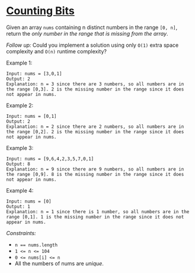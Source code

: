 # [Counting Bits](https://leetcode.com/problems/counting-bits/)

Given an array `nums` containing n distinct numbers in the range `[0, n]`, return the *only number in the range that is missing from the array*.

*Follow up:* Could you implement a solution using only `O(1)` extra space complexity and `O(n)` runtime complexity?

Example 1:
```
Input: nums = [3,0,1]
Output: 2
Explanation: n = 3 since there are 3 numbers, so all numbers are in the range [0,3]. 2 is the missing number in the range since it does not appear in nums.
```

Example 2:
```
Input: nums = [0,1]
Output: 2
Explanation: n = 2 since there are 2 numbers, so all numbers are in the range [0,2]. 2 is the missing number in the range since it does not appear in nums.
```


Example 3:
```
Input: nums = [9,6,4,2,3,5,7,0,1]
Output: 8
Explanation: n = 9 since there are 9 numbers, so all numbers are in the range [0,9]. 8 is the missing number in the range since it does not appear in nums.
```

Example 4:
```
Input: nums = [0]
Output: 1
Explanation: n = 1 since there is 1 number, so all numbers are in the range [0,1]. 1 is the missing number in the range since it does not appear in nums.
```


*Constraints:* 
* `n == nums.length`
* `1 <= n <= 104`
* `0 <= nums[i] <= n`
* All the numbers of nums are *unique*.